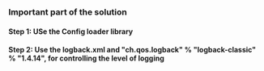 ### Important part of the solution

#### Step 1: USe the Config loader library
#### Step 2: Use the logback.xml and "ch.qos.logback" % "logback-classic" % "1.4.14", for controlling the level of logging